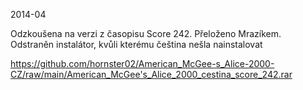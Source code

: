 2014-04

Odzkoušena na verzi z časopisu Score 242. Přeloženo Mrazíkem. Odstraněn instalátor, kvůli kterému čeština nešla nainstalovat

https://github.com/hornster02/American_McGee-s_Alice-2000-CZ/raw/main/American_McGee's_Alice_2000_cestina_score_242.rar
